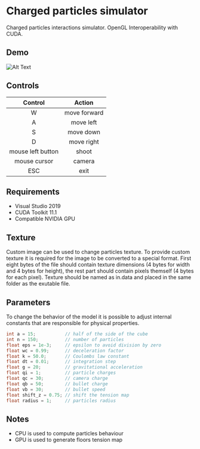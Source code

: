 # Charged particles simulator
Charged particles interactions simulator. OpenGL Interoperability with CUDA.

## Demo
![Alt Text](https://github.com/curlysilk53/charged-particles/blob/main/particles_demo.gif)



## Controls

|    Control    |     Action    |
|:-------------:|:-------------:|
| W             | move forward  |
| A             | move left     |
| S             | move down     |
| D             | move right    |
|mouse left button     | shoot         |
|mouse cursor         | camera        |
| ESC           | exit          |

## Requirements

+ Visual Studio 2019
+ CUDA Toolkit 11.1
+ Compatible NVIDIA GPU

## Texture
Custom image can be used to change particles texture. To provide custom texture it is required for the image to be converted to a special format. First eight bytes of the file should contain texture dimensions (4 bytes for width and 4 bytes for height), the rest part should contain pixels themself (4 bytes for each pixel). Texture should be named as in.data and placed in the same folder as the exutable file. 

## Parameters
To change the behavior of the model it is possible to adjust internal constants that are responsible for physical properties. 
```C++
int a = 15;           // half of the side of the cube  
int n = 150;          // number of particles  
float eps = 1e-3;     // epsilon to avoid division by zero  
float wc = 0.99;      // deceleration factor  
float k = 50.0;       // Coulombs law constant
float dt = 0.01;      // integration step  
float g = 20;         // gravitational acceleration
float qi = 1;         // particle charges  
float qc = 30;        // camera charge
float qb = 50;        // bullet charge  
float vb = 30;        // bullet speed  
float shift_z = 0.75; // shift the tension map  
float radius = 1;     // particles radius
```
## Notes

+ CPU is used to compute particles behaviour
+ GPU is used to generate floors tension map
